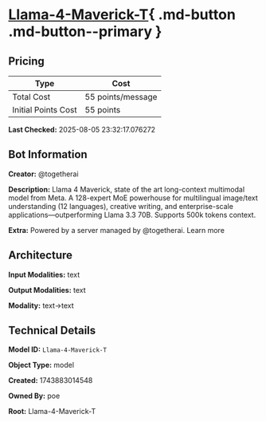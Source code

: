 # [Llama-4-Maverick-T](https://poe.com/Llama-4-Maverick-T){ .md-button .md-button--primary }

## Pricing

| Type | Cost |
|------|------|
| Total Cost | 55 points/message |
| Initial Points Cost | 55 points |

**Last Checked:** 2025-08-05 23:32:17.076272


## Bot Information

**Creator:** @togetherai

**Description:** Llama 4 Maverick, state of the art long-context multimodal model from Meta. A 128-expert MoE powerhouse for multilingual image/text understanding (12 languages), creative writing, and enterprise-scale applications—outperforming Llama 3.3 70B. Supports 500k tokens context.

**Extra:** Powered by a server managed by @togetherai. Learn more


## Architecture

**Input Modalities:** text

**Output Modalities:** text

**Modality:** text->text


## Technical Details

**Model ID:** `Llama-4-Maverick-T`

**Object Type:** model

**Created:** 1743883014548

**Owned By:** poe

**Root:** Llama-4-Maverick-T
